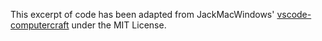 This excerpt of code has been adapted from JackMacWindows' [vscode-computercraft](https://github.com/MCJack123/vscode-computercraft/) under the MIT License.
